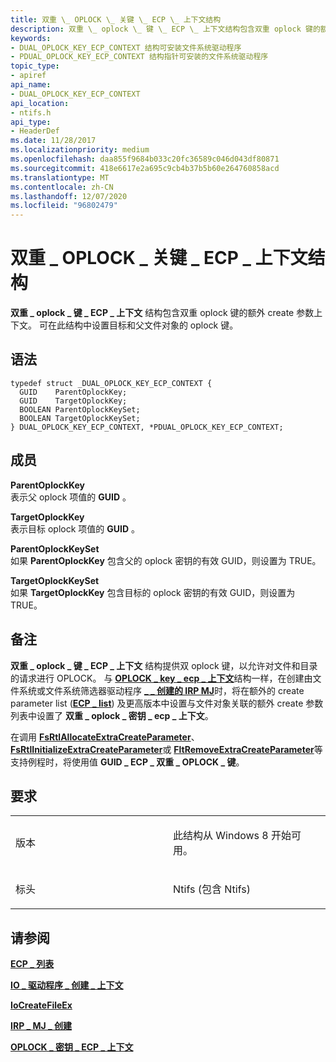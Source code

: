 ```yaml
---
title: 双重 \_ OPLOCK \_ 关键 \_ ECP \_ 上下文结构
description: 双重 \_ oplock \_ 键 \_ ECP \_ 上下文结构包含双重 oplock 键的额外 create 参数上下文。 可在此结构中设置目标和父文件对象的 oplock 键。
keywords:
- DUAL_OPLOCK_KEY_ECP_CONTEXT 结构可安装文件系统驱动程序
- PDUAL_OPLOCK_KEY_ECP_CONTEXT 结构指针可安装的文件系统驱动程序
topic_type:
- apiref
api_name:
- DUAL_OPLOCK_KEY_ECP_CONTEXT
api_location:
- ntifs.h
api_type:
- HeaderDef
ms.date: 11/28/2017
ms.localizationpriority: medium
ms.openlocfilehash: daa855f9684b033c20fc36589c046d043df80871
ms.sourcegitcommit: 418e6617e2a695c9cb4b37b5b60e264760858acd
ms.translationtype: MT
ms.contentlocale: zh-CN
ms.lasthandoff: 12/07/2020
ms.locfileid: "96802479"
---
```

# <a name="dual_oplock_key_ecp_context-structure"></a>双重 \_ OPLOCK \_ 关键 \_ ECP \_ 上下文结构


**双重 \_ oplock \_ 键 \_ ECP \_ 上下文** 结构包含双重 oplock 键的额外 create 参数上下文。 可在此结构中设置目标和父文件对象的 oplock 键。

<a name="syntax"></a>语法
------

```ManagedCPlusPlus
typedef struct _DUAL_OPLOCK_KEY_ECP_CONTEXT {
  GUID    ParentOplockKey;
  GUID    TargetOplockKey;
  BOOLEAN ParentOplockKeySet;
  BOOLEAN TargetOplockKeySet;
} DUAL_OPLOCK_KEY_ECP_CONTEXT, *PDUAL_OPLOCK_KEY_ECP_CONTEXT;
```

<a name="members"></a>成员
-------

**ParentOplockKey**  
表示父 oplock 项值的 **GUID** 。

**TargetOplockKey**  
表示目标 oplock 项值的 **GUID** 。

**ParentOplockKeySet**  
如果 **ParentOplockKey** 包含父的 oplock 密钥的有效 GUID，则设置为 TRUE。

**TargetOplockKeySet**  
如果 **TargetOplockKey** 包含目标的 oplock 密钥的有效 GUID，则设置为 TRUE。

<a name="remarks"></a>备注
-------

**双重 \_ oplock \_ 键 \_ ECP \_ 上下文** 结构提供双 oplock 键，以允许对文件和目录的请求进行 OPLOCK。 与 [**OPLOCK \_ key \_ ecp \_ 上下文**](oplock-key-ecp-context.md)结构一样，在创建由文件系统或文件系统筛选器驱动程序 [**\_ \_ 创建的 IRP MJ**](irp-mj-create.md)时，将在额外的 create parameter list ([**ECP \_ list**](/previous-versions/windows/hardware/drivers/ff540148(v=vs.85))) 及更高版本中设置与文件对象关联的额外 create 参数列表中设置了 **双重 \_ oplock \_ 密钥 \_ ecp \_ 上下文**。

在调用 [**FsRtlAllocateExtraCreateParameter**](/windows-hardware/drivers/ddi/ntifs/nf-ntifs-fsrtlallocateextracreateparameter)、 [**FsRtlInitializeExtraCreateParameter**](/windows-hardware/drivers/ddi/ntifs/nf-ntifs-fsrtlinitializeextracreateparameter)或 [**FltRemoveExtraCreateParameter**](/windows-hardware/drivers/ddi/fltkernel/nf-fltkernel-fltremoveextracreateparameter)等支持例程时，将使用值 **GUID \_ ECP \_ 双重 \_ OPLOCK \_ 键**。

<a name="requirements"></a>要求
------------

<table>
<colgroup>
<col width="50%" />
<col width="50%" />
</colgroup>
<tbody>
<tr class="odd">
<td align="left"><p>版本</p></td>
<td align="left"><p>此结构从 Windows 8 开始可用。</p></td>
</tr>
<tr class="even">
<td align="left"><p>标头</p></td>
<td align="left">Ntifs (包含 Ntifs) </td>
</tr>
</tbody>
</table>

## <a name="see-also"></a>请参阅


[**ECP \_ 列表**](/previous-versions/windows/hardware/drivers/ff540148(v=vs.85))

[**IO \_ 驱动程序 \_ 创建 \_ 上下文**](/windows-hardware/drivers/ddi/ntddk/ns-ntddk-_io_driver_create_context)

[**IoCreateFileEx**](/windows-hardware/drivers/ddi/ntddk/nf-ntddk-iocreatefileex)

[**IRP \_ MJ \_ 创建**](irp-mj-create.md)

[**OPLOCK \_ 密钥 \_ ECP \_ 上下文**](oplock-key-ecp-context.md)


 

